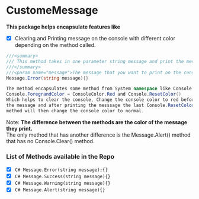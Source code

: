 # CustomeMessage
**This package helps encapsulate features like**
* [x] Clearing and Printing message on the console with different color depending on the method called.

```C#
///<summary>
/// This method takes in one parameter string message and print the message in the console with danger color.
///</summary>
///<param name="message">The message that you want to print on the console.</param>
Message.Error(string message){}

The method encapsulates some method from System namespace like Console.Clear(),
Console.ForegrandColor = ConsoleColor.Red and Console.ResetColor()
Which helps to clear the console, Change the console color to red before printing
the message and after printing the messsage the last Console.ResetColor()
method will then change the console color to normal.
```

Note: **The difference between the methods are the color of the message they print.**
 </br > The only method that has another difference is the Message.Alert() method that has no Console.Clear() method.

 ### List of Methods available in the Repo
 * [x] ```C# Message.Error(string message);{}```
 * [x] ```C# Message.Success(string message){} ```
 * [x] ```C# Message.Warning(string message){} ```
 * [x] ```C# Message.Alert(string message){} ```